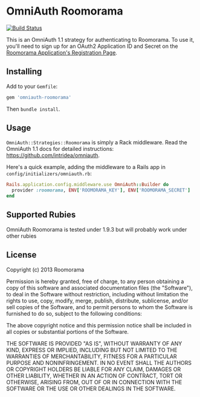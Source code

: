 # OmniAuth Roomorama

[![Build Status](https://travis-ci.org/roomorama/omniauth-roomorama.png)](https://travis-ci.org/roomorama/omniauth-roomorama)


This is an OmniAuth 1.1 strategy for authenticating to Roomorama. To
use it, you'll need to sign up for an OAuth2 Application ID and Secret
on the [Roomorama Application's Registration Page](https://roomorama.com/oauth_clients/new).

## Installing

Add to your `Gemfile`:

```ruby
gem 'omniauth-roomorama'
```

Then `bundle install`.

## Usage

`OmniAuth::Strategies::Roomorama` is simply a Rack middleware. Read the OmniAuth 1.1 docs for detailed instructions: https://github.com/intridea/omniauth.

Here's a quick example, adding the middleware to a Rails app in `config/initializers/omniauth.rb`:

```ruby
Rails.application.config.middleware.use OmniAuth::Builder do
  provider :roomorama, ENV['ROOMORAMA_KEY'], ENV['ROOMORAMA_SECRET']
end
```

## Supported Rubies

OmniAuth Roomorama is tested under 1.9.3 but will probably work under other rubies

## License

Copyright (c) 2013 Roomorama

Permission is hereby granted, free of charge, to any person obtaining a copy of this software and associated documentation files (the "Software"), to deal in the Software without restriction, including without limitation the rights to use, copy, modify, merge, publish, distribute, sublicense, and/or sell copies of the Software, and to permit persons to whom the Software is furnished to do so, subject to the following conditions:

The above copyright notice and this permission notice shall be included in all copies or substantial portions of the Software.

THE SOFTWARE IS PROVIDED "AS IS", WITHOUT WARRANTY OF ANY KIND, EXPRESS OR IMPLIED, INCLUDING BUT NOT LIMITED TO THE WARRANTIES OF MERCHANTABILITY, FITNESS FOR A PARTICULAR PURPOSE AND NONINFRINGEMENT. IN NO EVENT SHALL THE AUTHORS OR COPYRIGHT HOLDERS BE LIABLE FOR ANY CLAIM, DAMAGES OR OTHER LIABILITY, WHETHER IN AN ACTION OF CONTRACT, TORT OR OTHERWISE, ARISING FROM, OUT OF OR IN CONNECTION WITH THE SOFTWARE OR THE USE OR OTHER DEALINGS IN THE SOFTWARE.
